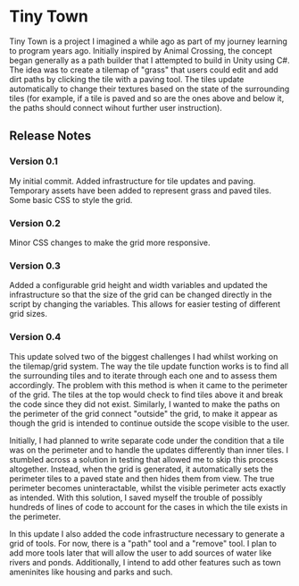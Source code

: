 # Tiny Town
Tiny Town is a project I imagined a while ago as part of my journey learning to program years ago. Initially inspired by Animal Crossing, the concept began generally
as a path builder that I attempted to build in Unity using C#. The idea was to create a tilemap of "grass" that users could edit and add dirt paths by clicking the tile
with a paving tool. The tiles update automatically to change their textures based on the state of the surrounding tiles (for example, if a tile is paved and so are the 
ones above and below it, the paths should connect wihout further user instruction).

## Release Notes

### Version 0.1
My initial commit. Added infrastructure for tile updates and paving. Temporary assets have been added to represent grass and paved tiles. Some basic CSS to style the grid.

### Version 0.2
Minor CSS changes to make the grid more responsive.

### Version 0.3
Added a configurable grid height and width variables and updated the infrastructure so that the size of the grid can be changed directly in the script by changing the variables.
This allows for easier testing of different grid sizes.

### Version 0.4
This update solved two of the biggest challenges I had whilst working on the tilemap/grid system. The way the tile update function works is to find all the surrounding tiles
and to iterate through each one and to assess them accordingly. The problem with this method is when it came to the perimeter of the grid. The tiles at the top would check to
find tiles above it and break the code since they did not exist. Similarly, I wanted to make the paths on the perimeter of the grid connect "outside" the grid, to make it appear
as though the grid is intended to continue outside the scope visible to the user.

Initially, I had planned to write separate code under the condition that a tile was on the perimeter and to handle the updates differently than inner tiles. I stumbled across a
solution in testing that allowed me to skip this process altogether. Instead, when the grid is generated, it automatically sets the perimeter tiles to a paved state and then hides
them from view. The true perimeter becomes uninteractable, whilst the visible perimeter acts exactly as intended. With this solution, I saved myself the trouble of possibly hundreds
of lines of code to account for the cases in which the tile exists in the perimeter.

In this update I also added the code infrastructure necessary to generate a grid of tools. For now, there is a "path" tool and a "remove" tool. I plan to add more tools later that will allow
the user to add sources of water like rivers and ponds. Additionally, I intend to add other features such as town ameninites like housing and parks and such.
